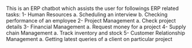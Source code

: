 This is an ERP chatbot which assists the user for followings ERP related tasks:
1-	Human Resources
  a.	Scheduling an interview
  b.	Checking performance of an employee
2-	Project Management
  a.	Check project details
3-	Financial Management
  a.	Request money for a project
4-	Supply chain Management
  a.	Track inventory and stock
5-	Customer Relationship Management
  a.	Getting latest queries of a client on particular project
